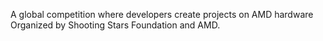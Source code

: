 A global competition where developers create projects on AMD hardware Organized by Shooting Stars Foundation and AMD.
